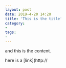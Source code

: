 ```yaml
---
layout: post
date: 2019-4-20 14:20
title: 'This is the title'
category:
- 
tags:
- 
---
```

and this is the content. 

here is a [link](http://